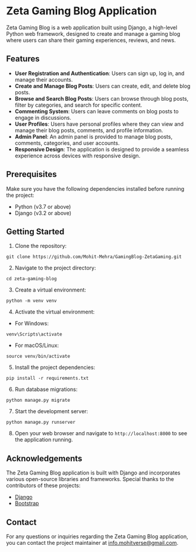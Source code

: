 # Zeta Gaming Blog Application

Zeta Gaming Blog is a web application built using Django, a high-level Python web framework, designed to create and manage a gaming blog where users can share their gaming experiences, reviews, and news.

## Features

- **User Registration and Authentication**: Users can sign up, log in, and manage their accounts.
- **Create and Manage Blog Posts**: Users can create, edit, and delete blog posts.
- **Browse and Search Blog Posts**: Users can browse through blog posts, filter by categories, and search for specific content.
- **Commenting System**: Users can leave comments on blog posts to engage in discussions.
- **User Profiles**: Users have personal profiles where they can view and manage their blog posts, comments, and profile information.
- **Admin Panel**: An admin panel is provided to manage blog posts, comments, categories, and user accounts.
- **Responsive Design**: The application is designed to provide a seamless experience across devices with responsive design.

## Prerequisites

Make sure you have the following dependencies installed before running the project:

- Python (v3.7 or above)
- Django (v3.2 or above)

## Getting Started

1. Clone the repository:

```shell
git clone https://github.com/Mohit-Mehra/GamingBlog-ZetaGaming.git
```

2. Navigate to the project directory:

```shell
cd zeta-gaming-blog
```

3. Create a virtual environment:

```shell
python -m venv venv
```

4. Activate the virtual environment:

- For Windows:

```shell
venv\Scripts\activate
```

- For macOS/Linux:

```shell
source venv/bin/activate
```

5. Install the project dependencies:

```shell
pip install -r requirements.txt
```

6. Run database migrations:

```shell
python manage.py migrate
```

7. Start the development server:

```shell
python manage.py runserver
```

8. Open your web browser and navigate to `http://localhost:8000` to see the application running.

## Acknowledgements

The Zeta Gaming Blog application is built with Django and incorporates various open-source libraries and frameworks. Special thanks to the contributors of these projects:

- [Django](https://www.djangoproject.com)
- [Bootstrap](https://getbootstrap.com)

## Contact

For any questions or inquiries regarding the Zeta Gaming Blog application, you can contact the project maintainer at [info.mohitverse@gmail.com](mailto:info.mohitverse@gmail.com).

